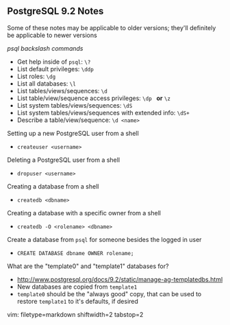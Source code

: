 ## PostgreSQL 9.2 Notes ##

Some of these notes may be applicable to older versions; they'll definitely be
applicable to newer versions

_psql backslash commands_
- Get help inside of `psql`: `\? `
- List default privileges: `\ddp `
- List roles: `\dg `
- List all databases: ` \l `
- List tables/views/sequences: `\d `
- List table/view/sequence access privileges: `\dp ` **or** ` \z `
- List system tables/views/sequences: `\dS `
- List system tables/views/sequences with extended info: `\dS+ `
- Describe a table/view/sequence: `\d <name> `

Setting up a new PostgreSQL user from a shell
- `createuser <username>`

Deleting a PostgreSQL user from a shell
- `dropuser <username>`

Creating a database from a shell
- `createdb <dbname>`

Creating a database with a specific owner from a shell
- `createdb -O <rolename> <dbname>`

Create a database from `psql` for someone besides the logged in user
- `CREATE DATABASE dbname OWNER rolename;`

What are the "template0" and "template1" databases for?
- http://www.postgresql.org/docs/9.2/static/manage-ag-templatedbs.html
- New databases are copied from `template1`
- `template0` should be the "always good" copy, that can be used to restore
  `template1` to it's defaults, if desired

vim: filetype=markdown shiftwidth=2 tabstop=2
